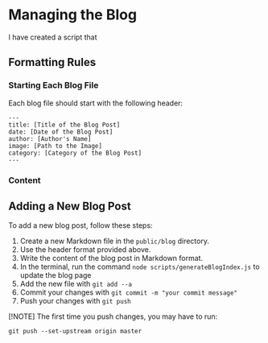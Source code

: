 # Managing the Blog

I have created a script that 


## Formatting Rules

### Starting Each Blog File
Each blog file should start with the following header:

```
---
title: [Title of the Blog Post]
date: [Date of the Blog Post]
author: [Author's Name]
image: [Path to the Image]
category: [Category of the Blog Post]
---
```

### Content




## Adding a New Blog Post
To add a new blog post, follow these steps:
1. Create a new Markdown file in the `public/blog` directory.
2. Use the header format provided above.
3. Write the content of the blog post in Markdown format.
4. In the terminal, run the command `node scripts/generateBlogIndex.js` to update the blog page
5. Add the new file with `git add --a`
6. Commit your changes with `git commit -m "your commit message"`
7. Push your changes with `git push`

[!NOTE]
The first time you push changes, you may have to run:

```git push --set-upstream origin master```
